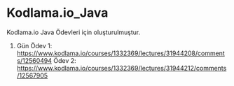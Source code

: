 # Kodlama.io_Java
Kodlama.io Java Ödevleri için oluşturulmuştur. 
1. Gün 
  Ödev 1: https://www.kodlama.io/courses/1332369/lectures/31944208/comments/12560494
  Ödev 2: https://www.kodlama.io/courses/1332369/lectures/31944212/comments/12567905
